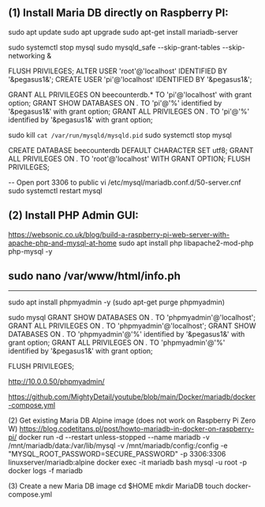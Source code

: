 (1) Install Maria DB directly on Raspberry PI:
----------------------------------------------
sudo apt update
sudo apt upgrade
sudo apt-get install mariadb-server

sudo systemctl stop mysql
sudo mysqld_safe --skip-grant-tables --skip-networking &

FLUSH PRIVILEGES;
ALTER USER 'root'@'localhost' IDENTIFIED BY '&pegasus1&';
CREATE USER 'pi'@'localhost' IDENTIFIED BY '&pegasus1&';

GRANT ALL PRIVILEGES ON beecounterdb.* TO 'pi'@'localhost' with grant option;
GRANT SHOW DATABASES ON *.* TO 'pi'@'%' identified by '&pegasus1&' with grant option;
GRANT ALL PRIVILEGES ON *.* TO 'pi'@'%' identified by '&pegasus1&' with grant option;

sudo kill `cat /var/run/mysqld/mysqld.pid`
sudo systemctl stop mysql

CREATE DATABASE beecounterdb DEFAULT CHARACTER SET utf8;
GRANT ALL PRIVILEGES ON *.* TO 'root'@'localhost' WITH GRANT OPTION;
FLUSH PRIVILEGES;

-- Open port 3306 to public
vi /etc/mysql/mariadb.conf.d/50-server.cnf
sudo systemctl restart mysql

(2) Install PHP Admin GUI:
--------------------------
https://websonic.co.uk/blog/build-a-raspberry-pi-web-server-with-apache-php-and-mysql-at-home
sudo apt install php libapache2-mod-php php-mysql -y

sudo nano /var/www/html/info.ph
----
<?php
phpinfo();
?>
----

sudo apt install phpmyadmin -y
(sudo apt-get purge phpmyadmin)

sudo mysql
GRANT SHOW DATABASES ON *.* TO 'phpmyadmin'@'localhost';
GRANT ALL PRIVILEGES ON *.* TO 'phpmyadmin'@'localhost';
GRANT SHOW DATABASES ON *.* TO 'phpmyadmin'@'%' identified by '&pegasus1&' with grant option;
GRANT ALL PRIVILEGES ON *.* TO 'phpmyadmin'@'%' identified by '&pegasus1&' with grant option;

FLUSH PRIVILEGES;

http://10.0.0.50/phpmyadmin/


https://github.com/MightyDetail/youtube/blob/main/Docker/mariadb/docker-compose.yml

(2) Get existing Maria DB Alpine image (does not work on Raspberry Pi Zero W)
https://blog.codetitans.pl/post/howto-mariadb-in-docker-on-raspberry-pi/
docker run -d --restart unless-stopped --name mariadb -v /mnt/mariadb/data:/var/lib/mysql -v /mnt/mariadb/config:/config -e "MYSQL_ROOT_PASSWORD=SECURE_PASSWORD" -p 3306:3306 linuxserver/mariadb:alpine
docker exec -it mariadb bash
mysql -u root -p
docker logs -f mariadb

(3) Create a new Maria DB image
cd $HOME
mkdir MariaDB
touch docker-compose.yml
